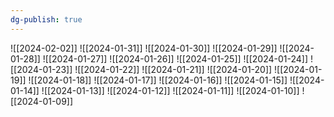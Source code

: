 ```yaml
---
dg-publish: true
---
```

![[2024-02-02]]
![[2024-01-31]]
![[2024-01-30]]
![[2024-01-29]]
![[2024-01-28]]
![[2024-01-27]]
![[2024-01-26]]
![[2024-01-25]]
![[2024-01-24]]
![[2024-01-23]]
![[2024-01-22]]
![[2024-01-21]]
![[2024-01-20]]
![[2024-01-19]]
![[2024-01-18]]
![[2024-01-17]]
![[2024-01-16]]
![[2024-01-15]]
![[2024-01-14]]
![[2024-01-13]]
![[2024-01-12]]
![[2024-01-11]]
![[2024-01-10]]
![[2024-01-09]]

